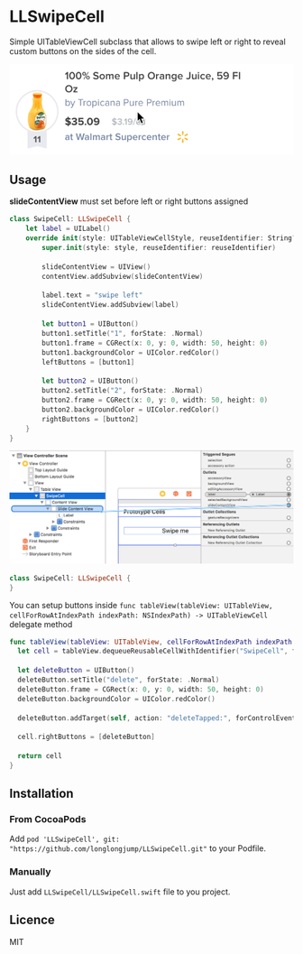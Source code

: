 # LLSwipeCell
Simple UITableViewCell subclass that allows to swipe left or right to reveal custom buttons on the sides of the cell.

<p align="center"><img src="https://raw.githubusercontent.com/longlongjump/LLSwipeCell/master/github-assets/swipe-animation.gif" /></p>

## Usage
**slideContentView** must set before left or right buttons assigned
```swift
class SwipeCell: LLSwipeCell {
    let label = UILabel()
    override init(style: UITableViewCellStyle, reuseIdentifier: String?) {
        super.init(style: style, reuseIdentifier: reuseIdentifier)
        
        slideContentView = UIView()
        contentView.addSubview(slideContentView)
        
        label.text = "swipe left"
        slideContentView.addSubview(label)
        
        let button1 = UIButton()
        button1.setTitle("1", forState: .Normal)
        button1.frame = CGRect(x: 0, y: 0, width: 50, height: 0)
        button1.backgroundColor = UIColor.redColor()
        leftButtons = [button1]
        
        let button2 = UIButton()
        button2.setTitle("2", forState: .Normal)
        button2.frame = CGRect(x: 0, y: 0, width: 50, height: 0)
        button2.backgroundColor = UIColor.redColor()
        rightButtons = [button2]
    }
}
```

<p align="center"><img src="https://raw.githubusercontent.com/longlongjump/LLSwipeCell/master/github-assets/outlet.png" /></p>


```swift
class SwipeCell: LLSwipeCell {
}
```

You can setup buttons inside ```func tableView(tableView: UITableView, cellForRowAtIndexPath indexPath: NSIndexPath) -> UITableViewCell``` delegate method

```swift
func tableView(tableView: UITableView, cellForRowAtIndexPath indexPath: NSIndexPath) -> UITableViewCell {
  let cell = tableView.dequeueReusableCellWithIdentifier("SwipeCell", forIndexPath: indexPath) as! SwipeCell
        
  let deleteButton = UIButton()
  deleteButton.setTitle("delete", forState: .Normal)
  deleteButton.frame = CGRect(x: 0, y: 0, width: 50, height: 0)
  deleteButton.backgroundColor = UIColor.redColor()
        
  deleteButton.addTarget(self, action: "deleteTapped:", forControlEvents: .TouchUpInside)
        
  cell.rightButtons = [deleteButton]

  return cell
}
```


## Installation

### From CocoaPods

Add `pod 'LLSwipeCell', git: "https://github.com/longlongjump/LLSwipeCell.git"` to your Podfile. 

### Manually

Just add `LLSwipeCell/LLSwipeCell.swift` file to you project.

## Licence

MIT 
